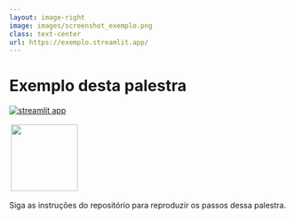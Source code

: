 ```yaml
---
layout: image-right
image: images/screenshot_exemplo.png
class: text-center
url: https://exemplo.streamlit.app/
---
```


# Exemplo desta palestra

<div class="grid place-items-center justify-center mt-30">

[![streamlit app](https://img.shields.io/badge/-Streamlit%20app-FF4B4B?style=for-the-badge&logo=Streamlit&logoColor=white)](https://exemplo.streamlit.app/)

<a href="https://github.com/chicolucio/exemplo-streamlit" target="_blank"><img src="https://img.shields.io/badge/-GitHub-181717?style=for-the-badge&logo=GitHub&logoColor=white" width="120" style="margin:3px"></a>

Siga as instruções do repositório para reproduzir os passos dessa palestra.

</div>

